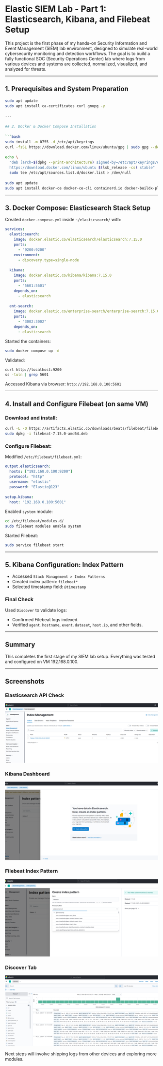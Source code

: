# Elastic SIEM Lab - Part 1: Elasticsearch, Kibana, and Filebeat Setup

This project is the first phase of my hands-on Security Information and Event Management (SIEM) lab environment, designed to simulate real-world cybersecurity monitoring and detection workflows. The goal is to build a fully functional SOC (Security Operations Center) lab where logs from various devices and systems are collected, normalized, visualized, and analyzed for threats.

---

## 1. Prerequisites and System Preparation

```bash
sudo apt update
sudo apt install ca-certificates curl gnupg -y

---

## 2. Docker & Docker Compose Installation

```bash
sudo install -m 0755 -d /etc/apt/keyrings
curl -fsSL https://download.docker.com/linux/ubuntu/gpg | sudo gpg --dearmor -o /etc/apt/keyrings/docker.gpg

echo \
  "deb [arch=$(dpkg --print-architecture) signed-by=/etc/apt/keyrings/docker.gpg] \
  https://download.docker.com/linux/ubuntu $(lsb_release -cs) stable" | \
  sudo tee /etc/apt/sources.list.d/docker.list > /dev/null

sudo apt update
sudo apt install docker-ce docker-ce-cli containerd.io docker-buildx-plugin docker-compose-plugin -y
```

---

## 3. Docker Compose: Elasticsearch Stack Setup

Created `docker-compose.yml` inside `~/elasticsearch/` with:

```yaml
services:
  elasticsearch:
    image: docker.elastic.co/elasticsearch/elasticsearch:7.15.0
    ports:
      - "9200:9200"
    environment:
      - discovery.type=single-node

  kibana:
    image: docker.elastic.co/kibana/kibana:7.15.0
    ports:
      - "5601:5601"
    depends_on:
      - elasticsearch

  ent-search:
    image: docker.elastic.co/enterprise-search/enterprise-search:7.15.0
    ports:
      - "3002:3002"
    depends_on:
      - elasticsearch
```

Started the containers:

```bash
sudo docker compose up -d
```

Validated:

```bash
curl http://localhost:9200
ss -tuln | grep 5601
```

Accessed Kibana via browser: `http://192.168.0.100:5601`

---

## 4. Install and Configure Filebeat (on same VM)

### Download and install:

```bash
curl -L -O https://artifacts.elastic.co/downloads/beats/filebeat/filebeat-7.15.0-amd64.deb
sudo dpkg -i filebeat-7.15.0-amd64.deb
```

### Configure Filebeat:

Modified `/etc/filebeat/filebeat.yml`:

```yaml
output.elasticsearch:
  hosts: ["192.168.0.100:9200"]
  protocol: "http"
  username: "elastic"
  password: "Elastic@123"

setup.kibana:
  host: "192.168.0.100:5601"
```

Enabled `system` module:

```bash
cd /etc/filebeat/modules.d/
sudo filebeat modules enable system
```

Started Filebeat:

```bash
sudo service filebeat start
```

---

## 5. Kibana Configuration: Index Pattern

* Accessed `Stack Management > Index Patterns`
* Created index pattern: `filebeat*`
* Selected timestamp field: `@timestamp`

### Final Check

Used `Discover` to validate logs:

* Confirmed Filebeat logs indexed.
* Verified `agent.hostname`, `event.dataset`, `host.ip`, and other fields.

---

## Summary

This completes the first stage of my SIEM lab setup. Everything was tested and configured on VM 192.168.0.100.

---

## Screenshots

### Elasticsearch API Check

![Elasticsearch Running](screenshots/elasticsearch-check.png)

### Kibana Dashboard

![Kibana](screenshots/kibana-dashboard.png)

### Filebeat Index Pattern

![Index Pattern](screenshots/filebeat-index.png)

### Discover Tab

![Logs](screenshots/discover-logs.png)


Next steps will involve shipping logs from other devices and exploring more modules.
